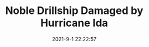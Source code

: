 ---
"title": "Noble Drillship Damaged by Hurricane Ida"
"date": "2021-9-1 22:22:57"
"feed_name": "OEDIGITAL"
"feed_website": "https://www.oedigital.com/"
"feed_rss": "https://www.oedigital.com/technology/safety-security?format=feed"
"link": "https://www.oedigital.com/news/490315-noble-drillship-damaged-by-hurricane-ida"
"file": "_posts/-a5b3aef7947a3b122a550090d048343d1fdd98aa.md"
"accident": "1"
"drilling": "0"
---
